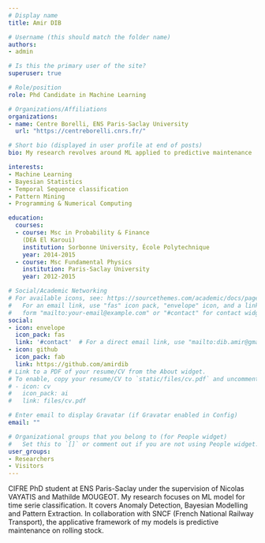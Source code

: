 ```yaml
---
# Display name
title: Amir DIB

# Username (this should match the folder name)
authors:
- admin

# Is this the primary user of the site?
superuser: true

# Role/position
role: Phd Candidate in Machine Learning

# Organizations/Affiliations
organizations:
- name: Centre Borelli, ENS Paris-Saclay University
  url: "https://centreborelli.cnrs.fr/"

# Short bio (displayed in user profile at end of posts)
bio: My research revolves around ML applied to predictive maintenance

interests:
- Machine Learning
- Bayesian Statistics
- Temporal Sequence classification
- Pattern Mining
- Programming & Numerical Computing

education:
  courses:
  - course: Msc in Probability & Finance 
	(DEA El Karoui)
    institution: Sorbonne University, École Polytechnique
    year: 2014-2015
  - course: Msc Fundamental Physics
    institution: Paris-Saclay University
    year: 2012-2015

# Social/Academic Networking
# For available icons, see: https://sourcethemes.com/academic/docs/page-builder/#icons
#   For an email link, use "fas" icon pack, "envelope" icon, and a link in the
#   form "mailto:your-email@example.com" or "#contact" for contact widget.
social:
- icon: envelope
  icon_pack: fas
  link: '#contact'  # For a direct email link, use "mailto:dib.amir@gmail.com".
- icon: github
  icon_pack: fab
  link: https://github.com/amirdib
# Link to a PDF of your resume/CV from the About widget.
# To enable, copy your resume/CV to `static/files/cv.pdf` and uncomment the lines below.
# - icon: cv
#   icon_pack: ai
#   link: files/cv.pdf

# Enter email to display Gravatar (if Gravatar enabled in Config)
email: ""

# Organizational groups that you belong to (for People widget)
#   Set this to `[]` or comment out if you are not using People widget.
user_groups:
- Researchers
- Visitors
---
```


CIFRE PhD student at ENS Paris-Saclay under the supervision of Nicolas VAYATIS and Mathilde MOUGEOT. My research focuses on ML model for time serie classification. It covers Anomaly Detection, Bayesian Modelling and Pattern Extraction. In collaboration with SNCF (French National Railway Transport), the applicative framework of my models is predictive maintenance on rolling stock.
